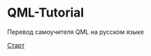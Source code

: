 # QML-Tutorial
Перевод самоучителя QML на русском языке

[Старт](https://github.com/SlimRG/QML-Tutorial/blob/main/qml-tutorial "Старт")
